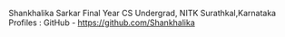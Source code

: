 Shankhalika Sarkar
Final Year CS Undergrad, NITK Surathkal,Karnataka
Profiles : GitHub - https://github.com/Shankhalika
           